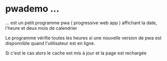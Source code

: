 # pwademo ...
... est un petit programme pwa ( progressive web app ) affichant la date, l'heure et deux mois de calendrier

Le programme vérifie toutes les heures si une nouvelle version de pwa est disponnible quand l'utilisateur est en ligne.

Si c'est le cas alors le cache est mis à jour et la page est rechargée